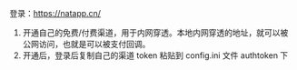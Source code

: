 登录：https://natapp.cn/
1. 开通自己的免费/付费渠道，用于内网穿透。本地内网穿透的地址，就可以被公网访问，也就是可以被支付回调。
2. 开通后，登录后复制自己的渠道 token 粘贴到 config.ini 文件 authtoken 下
